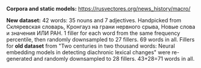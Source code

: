 **Corpora and static models:** https://rusvectores.org/news_history/macro/

**New dataset:** 42 words: 35 nouns and 7 adjectives. Handpicked from Скляревская словарь, Кронгауз на грани нервного срыва, Новые слова и значения ИЛИ РАН. 1 filler for each word from the same frequency percentile, then randomly downsampled to 27 fillers. 69 words in all. Fillers for **old dataset** from "Two centuries in two thousand words: Neural embedding models in detecting diachronic lexical changes"
were re-generated and randomly downsampled to 28 fillers. 43+28=71 words in all.
